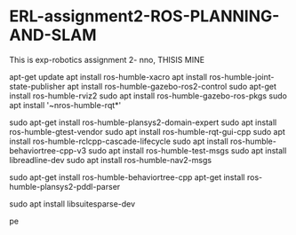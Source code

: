 # ERL-assignment2-ROS-PLANNING-AND-SLAM

This is exp-robotics assignment 2-
nno, THISIS MINE

apt-get update 
apt install ros-humble-xacro 
apt install ros-humble-joint-state-publisher 
apt install ros-humble-gazebo-ros2-control
sudo apt-get install ros-humble-rviz2 
sudo apt install ros-humble-gazebo-ros-pkgs
sudo apt install '~nros-humble-rqt*'

sudo apt-get install ros-humble-plansys2-domain-expert
sudo apt install ros-humble-gtest-vendor
sudo apt install ros-humble-rqt-gui-cpp
sudo apt install ros-humble-rclcpp-cascade-lifecycle
sudo apt install ros-humble-behaviortree-cpp-v3
sudo apt install ros-humble-test-msgs
sudo apt install libreadline-dev
sudo apt install ros-humble-nav2-msgs

sudo apt-get install ros-humble-behaviortree-cpp
apt-get install ros-humble-plansys2-pddl-parser

sudo apt install libsuitesparse-dev

pe